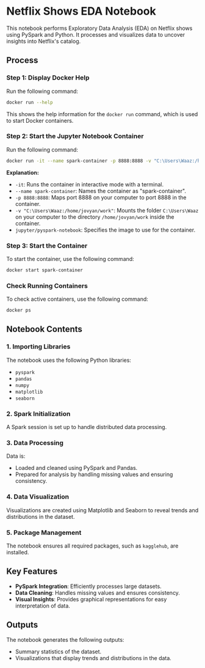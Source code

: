 # Netflix Shows EDA Notebook

This notebook performs Exploratory Data Analysis (EDA) on Netflix shows using PySpark and Python. It processes and visualizes data to uncover insights into Netflix's catalog.

## Process  

### Step 1: Display Docker Help  
Run the following command:  
```bash
docker run --help
```  
This shows the help information for the `docker run` command, which is used to start Docker containers.

### Step 2: Start the Jupyter Notebook Container  
Run the following command:  
```bash
docker run -it --name spark-container -p 8888:8888 -v "C:\Users\Waaz:/home/jovyan/work" jupyter/pyspark-notebook
```  
**Explanation:**  
- `-it`: Runs the container in interactive mode with a terminal.  
- `--name spark-container`: Names the container as "spark-container".  
- `-p 8888:8888`: Maps port 8888 on your computer to port 8888 in the container.  
- `-v "C:\Users\Waaz:/home/jovyan/work"`: Mounts the folder `C:\Users\Waaz` on your computer to the directory `/home/jovyan/work` inside the container.  
- `jupyter/pyspark-notebook`: Specifies the image to use for the container.

### Step 3: Start the Container  
To start the container, use the following command:  
```bash
docker start spark-container
```  

### Check Running Containers  
To check active containers, use the following command:  
```bash
docker ps
```  

## Notebook Contents  

### 1. Importing Libraries  
The notebook uses the following Python libraries:  
- `pyspark`  
- `pandas`  
- `numpy`  
- `matplotlib`  
- `seaborn`  

### 2. Spark Initialization  
A Spark session is set up to handle distributed data processing.

### 3. Data Processing  
Data is:  
- Loaded and cleaned using PySpark and Pandas.  
- Prepared for analysis by handling missing values and ensuring consistency.

### 4. Data Visualization  
Visualizations are created using Matplotlib and Seaborn to reveal trends and distributions in the dataset.

### 5. Package Management  
The notebook ensures all required packages, such as `kagglehub`, are installed.

## Key Features  

- **PySpark Integration**: Efficiently processes large datasets.  
- **Data Cleaning**: Handles missing values and ensures consistency.  
- **Visual Insights**: Provides graphical representations for easy interpretation of data.

## Outputs  

The notebook generates the following outputs:  
- Summary statistics of the dataset.  
- Visualizations that display trends and distributions in the data.
